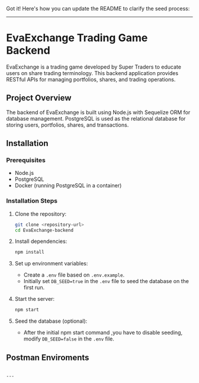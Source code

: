 Got it! Here's how you can update the README to clarify the seed process:

---

# EvaExchange Trading Game Backend

EvaExchange is a trading game developed by Super Traders to educate users on share trading terminology. This backend application provides RESTful APIs for managing portfolios, shares, and trading operations.

## Project Overview

The backend of EvaExchange is built using Node.js with Sequelize ORM for database management. PostgreSQL is used as the relational database for storing users, portfolios, shares, and transactions.

## Installation

### Prerequisites

- Node.js
- PostgreSQL
- Docker (running PostgreSQL in a container)

### Installation Steps

1. Clone the repository:
   ```bash
   git clone <repository-url>
   cd EvaExchange-backend
   ```

2. Install dependencies:
   ```bash
   npm install
   ```

3. Set up environment variables:
   - Create a `.env` file based on `.env.example`.
   - Initially set `DB_SEED=true` in the `.env` file to seed the database on the first run.

4. Start the server:
   ```bash
   npm start
   ```

5. Seed the database (optional):
   - After the initial  npm start command ,you have to disable seeding, modify `DB_SEED=false` in the `.env` file.

## Postman Enviroments





```

---

